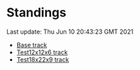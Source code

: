 # Standings

Last update: Thu Jun 10 20:43:23 GMT 2021

* [Base track](comps/Base/2021-06-10/standings.md)
* [Test12x12x6 track](comps/Test12x12x6/2021-06-10/standings.md)
* [Test18x22x9 track](comps/Test18x22x9/2021-06-10/standings.md)
